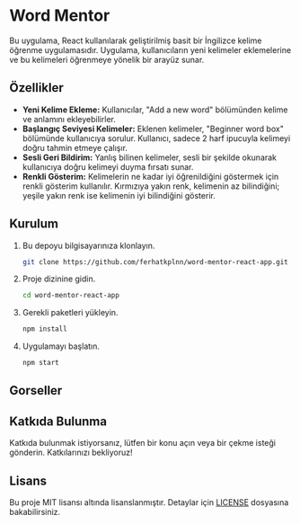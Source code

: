 # Word Mentor

Bu uygulama, React kullanılarak geliştirilmiş basit bir İngilizce kelime öğrenme uygulamasıdır. Uygulama, kullanıcıların yeni kelimeler eklemelerine ve bu kelimeleri öğrenmeye yönelik bir arayüz sunar.

## Özellikler

- **Yeni Kelime Ekleme:** Kullanıcılar, "Add a new word" bölümünden kelime ve anlamını ekleyebilirler.
- **Başlangıç Seviyesi Kelimeler:** Eklenen kelimeler, "Beginner word box" bölümünde kullanıcıya sorulur. Kullanıcı, sadece 2 harf ipucuyla kelimeyi doğru tahmin etmeye çalışır.
- **Sesli Geri Bildirim:** Yanlış bilinen kelimeler, sesli bir şekilde okunarak kullanıcıya doğru kelimeyi duyma fırsatı sunar.
- **Renkli Gösterim:** Kelimelerin ne kadar iyi öğrenildiğini göstermek için renkli gösterim kullanılır. Kırmızıya yakın renk, kelimenin az bilindiğini; yeşile yakın renk ise kelimenin iyi bilindiğini gösterir.

## Kurulum

1. Bu depoyu bilgisayarınıza klonlayın.

   ```bash
   git clone https://github.com/ferhatkplnn/word-mentor-react-app.git
   ```

2. Proje dizinine gidin.

   ```bash
   cd word-mentor-react-app
   ```

3. Gerekli paketleri yükleyin.

   ```bash
   npm install
   ```

4. Uygulamayı başlatın.
   ```bash
   npm start
   ```

## Gorseller

## Katkıda Bulunma

Katkıda bulunmak istiyorsanız, lütfen bir konu açın veya bir çekme isteği gönderin. Katkılarınızı bekliyoruz!

## Lisans

Bu proje MIT lisansı altında lisanslanmıştır. Detaylar için [LICENSE](LICENSE) dosyasına bakabilirsiniz.
